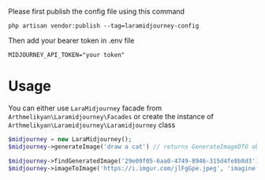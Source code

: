 Please first publish the config file using this command

```
php artisan vendor:publish --tag=laramidjourney-config
```

Then add your bearer token in .env file 

```
MIDJOURNEY_API_TOKEN="your token"
```

# Usage
You can either use `LaraMidjourney` facade from `Arthmelikyan\Laramidjourney\Facades` or create the instance of `Arthmelikyan\Laramidjourney\Laramidjourney` class

```php
$midjourney = new LaraMidjourney();
$midjourney->generateImage('draw a cat') // returns GenerateImageDTO object

$midjourney->findGeneratedImage('29e09f05-6aa0-4749-8946-315d4fe8b8d3'); // returns ImageResourceDTO object
$midjourney->imageToImage('https://i.imgur.com/jlFgGpe.jpeg', 'imagine these cats are js developers'); // returns GenerateImageDTO object
```
